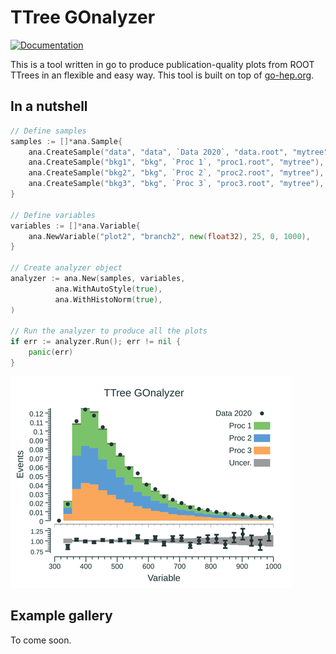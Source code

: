 # TTree GOnalyzer

[![Documentation](https://godoc.org/github.com/rmadar/tree-gonalyzer?status.svg)](https://godoc.org/github.com/rmadar/tree-gonalyzer)

This is a tool written in go to produce publication-quality plots from ROOT TTrees in an flexible and easy way.
This tool is built on top of [go-hep.org](https://go-hep.org).

## In a nutshell

```go
// Define samples
samples := []*ana.Sample{
	ana.CreateSample("data", "data", `Data 2020`, "data.root", "mytree"),
	ana.CreateSample("bkg1", "bkg", `Proc 1`, "proc1.root", "mytree"),
	ana.CreateSample("bkg2", "bkg", `Proc 2`, "proc2.root", "mytree"),
	ana.CreateSample("bkg3", "bkg", `Proc 3`, "proc3.root", "mytree"),
}

// Define variables
variables := []*ana.Variable{
	ana.NewVariable("plot2", "branch2", new(float32), 25, 0, 1000),
}

// Create analyzer object
analyzer := ana.New(samples, variables,
	      ana.WithAutoStyle(true),
	      ana.WithHistoNorm(true),
)

// Run the analyzer to produce all the plots
if err := analyzer.Run(); err != nil {
	panic(err)
}
```

![example](ana-show/eg-plot.png)


## Example gallery

To come soon.